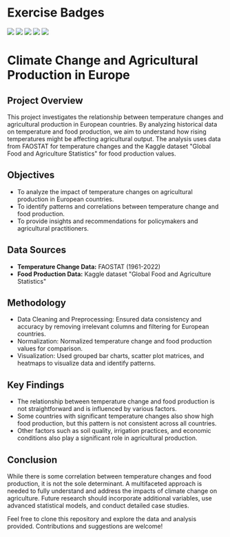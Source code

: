 # Exercise Badges

![](https://byob.yarr.is/nhbsohel2/sohel_MADE/score_ex1) ![](https://byob.yarr.is/nhbsohel2/sohel_MADE/score_ex2) ![](https://byob.yarr.is/nhbsohel2/sohel_MADE/score_ex3) ![](https://byob.yarr.is/nhbsohel2/sohel_MADE/score_ex4) ![](https://byob.yarr.is/nhbsohel2/sohel_MADE/score_ex5)

# Climate Change and Agricultural Production in Europe

## Project Overview

This project investigates the relationship between temperature changes and agricultural production in European countries. By analyzing historical data on temperature and food production, we aim to understand how rising temperatures might be affecting agricultural output. The analysis uses data from FAOSTAT for temperature changes and the Kaggle dataset "Global Food and Agriculture Statistics" for food production values.

## Objectives

- To analyze the impact of temperature changes on agricultural production in European countries.
- To identify patterns and correlations between temperature change and food production.
- To provide insights and recommendations for policymakers and agricultural practitioners.

## Data Sources

- **Temperature Change Data:** FAOSTAT (1961-2022)
- **Food Production Data:** Kaggle dataset "Global Food and Agriculture Statistics"

## Methodology

- Data Cleaning and Preprocessing: Ensured data consistency and accuracy by removing irrelevant columns and filtering for European countries.
- Normalization: Normalized temperature change and food production values for comparison.
- Visualization: Used grouped bar charts, scatter plot matrices, and heatmaps to visualize data and identify patterns.

## Key Findings

- The relationship between temperature change and food production is not straightforward and is influenced by various factors.
- Some countries with significant temperature changes also show high food production, but this pattern is not consistent across all countries.
- Other factors such as soil quality, irrigation practices, and economic conditions also play a significant role in agricultural production.

## Conclusion

While there is some correlation between temperature changes and food production, it is not the sole determinant. A multifaceted approach is needed to fully understand and address the impacts of climate change on agriculture. Future research should incorporate additional variables, use advanced statistical models, and conduct detailed case studies.



Feel free to clone this repository and explore the data and analysis provided. Contributions and suggestions are welcome!

